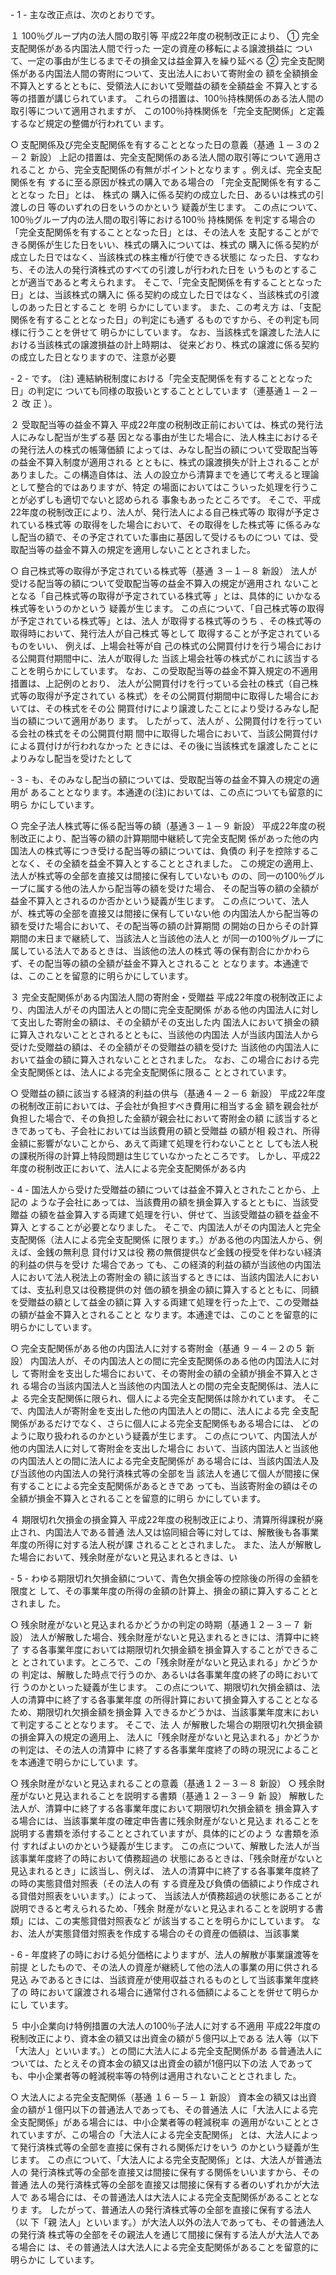 \- 1 -
主な改正点は、次のとおりです。

１ 100％グループ内の法人間の取引等
平成22年度の税制改正により、
① 完全支配関係がある内国法人間で行った 一定の資産の移転による譲渡損益に
ついて、一定の事由が生じるまでその損金又は益金算入を繰り延べる
② 完全支配関係がある内国法人間の寄附について、支出法人において寄附金の
額を全額損金不算入とするとともに、受領法人において受贈益の額を全額益金
不算入とする
等の措置が講じられています。
これらの措置は、100％持株関係のある法人間の取引等について適用されますが、
この100％持株関係を「完全支配関係」と定義するなど規定の整備が行われてい
ます。

○ 支配関係及び完全支配関係を有することとなった日の意義（基通 １－３の２
－２ 新設）
 上記の措置は、完全支配関係のある法人間の取引等について適用されること
から、完全支配関係の有無がポイントとなります 。例えば、完全支配関係を有
するに至る原因が株式の購入である場合の 「完全支配関係を有することとなっ
た日」とは、 株式の 購入に係る契約の成立した日、あるいは株式の引渡しの日
等のいずれの日をいうのかという 疑義が生じます。
この点について、100％グループ内の法人間の取引等における100％ 持株関係
を判定する場合の「完全支配関係を有することとなった日」とは、その法人を
支配することができる関係が生じた日をいい、株式の購入については、株式の
購入に係る契約が成立した日ではなく、当該株式の株主権が行使できる状態に
なった日、すなわち、その法人の発行済株式のすべての引渡しが行われた日を
いうものとすることが適当であると考えられます。
そこで、「完全支配関係を有することとなった日」とは、当該株式の購入に
係る契約の成立した日ではなく、当該株式の引渡しのあった日とすること を明
らかにしています。
また、この考え方 は、「支配関係を有することとなった日」の判定にも通ず
るものですから、その判定も同様に行うことを併せて 明らかにしています。
なお、当該株式を譲渡した法人における当該株式の譲渡損益の計上時期は、
従来どおり、株式の譲渡に係る契約の成立した日となりますので、注意が必要

 \- 2 -
です。
 (注) 連結納税制度における「完全支配関係を有することとなった日」の判定に
ついても同様の取扱いとすることとしています（連基通１－２－２ 改 正 ）。

２ 受取配当等の益金不算入
平成22年度の税制改正前においては、株式の発行法人にみなし配当が生ずる基
因となる事由が生じた場合に、法人株主におけるその発行法人の株式の帳簿価額
によっては、みなし配当の額について受取配当等の益金不算入制度が適用される
とともに、株式の譲渡損失が計上されることがありました。この構造自体は、法
人の設立から清算までを通じて考えると理論として整合的ではありますが、特定
の場面においてはこういった処理を行うことが必ずしも適切でないと認められる
事象もあったところです。
そこで、平成22年度の税制改正により、法人が、発行法人による自己株式等の
取得が予定されている株式等 の取得をした場合において、その取得をした株式等
に係るみなし配当の額で、その予定されていた事由に基因して受けるものについ
ては、受取配当等の益金不算入の規定を適用しないこととされました。

○ 自己株式等の取得が予定されている株式等（基通 ３－１－８ 新設）
法人が受ける配当等の額について受取配当等の益金不算入の規定が適用され
ないこととなる「自己株式等の取得が予定されている株式等 」とは、具体的に
いかなる株式等をいうのかという 疑義が生じます。
この点について、「自己株式等の取得が予定されている株式等」とは、法人
が取得する株式等のうち 、その株式等の取得時において、発行法人が自己株式
等として 取得することが予定されているものをいい、 例えば、上場会社等が自
己の株式の公開買付けを行う場合における公開買付期間中に、法人が取得した
当該上場会社等の株式がこれに該当することを明らかにしています。
なお、この受取配当等の益金不算入規定の不適用措置は、上記例のとおり、
法人が公開買付けを行っている会社の株式（自己株式等の取得が予定されてい
る株式）をその公開買付期間中に取得した場合においては、その株式をその公
開買付けにより譲渡したことにより受けるみなし配当の額について適用があり
ます。
したがって、法人が 、公開買付けを行っている会社の株式をその公開買付期
間中に取得した場合において、当該公開買付けによる買付けが行われなかった
ときには、その後に当該株式を譲渡したことによりみなし配当を受けたとして

 \- 3 -
も、そのみなし配当の額については、受取配当等の益金不算入の規定の適用が
あることとなります。本通達の(注)においては、この点についても留意的に明ら
かにしています。

○ 完全子法人株式等に係る配当等の額（基通３－１－９ 新設）
平成22年度の税制改正により、配当等の額の計算期間中継続して完全支配関
係があった他の内国法人の株式等につき受ける配当等の額については、負債の
利子を控除することなく、その全額を益金不算入とすることとされました。
この規定の適用上、法人が株式等の全部を直接又は間接に保有していないも
のの、同一の100％グループに属する他の法人から配当等の額を受けた場合、
その配当等の額の全額が益金不算入とされるのか否かという疑義が生じます。
この点について、法人が、株式等の全部を直接又は間接に保有していない他
の内国法人から配当等の額を受けた場合において、その配当等の額の計算期間
の開始の日からその計算期間の末日まで継続して、当該法人と当該他の法人と
が同一の100％グループに属している法人であるときは、当該他の法人の株式
等の保有割合にかかわらず、その配当等の額の全額が益金不算入とされること
となります。本通達では、このことを留意的に明らかにしています。

３ 完全支配関係がある内国法人間の寄附金・受贈益
平成22年度の税制改正により、内国法人がその内国法人との間に完全支配関係
がある他の内国法人に対して支出した寄附金の額は、その全額がその支出した内
国法人において損金の額に算入されないこととされるとともに、当該他の内国法
人が当該内国法人から受けた受贈益の額は、その全額がその受贈益の額を受けた
当該他の内国法人において益金の額に算入されないこととされました。
なお、この場合における完全支配関係とは、法人による完全支配関係に限るこ
ととされています。

○ 受贈益の額に該当する経済的利益の供与（基通４－２－６ 新設）
平成22年度の税制改正前においては、子会社が負担すべき費用に相当する金
額を親会社が負担した場合で、その負担した金額が親会社において寄附金の額
に該当するときであっても、子会社においては当該費用の額と受贈益 の額が相
殺され、所得金額に影響がないことから、あえて両建て処理を行わないことと
しても法人税の課税所得の計算上特段問題は生じていなかったところです。
しかし、平成22年度の税制改正において、法人による完全支配関係がある内

 \- 4 -
国法人から受けた受贈益の額については益金不算入とされたことから、上記の
ような子会社にあっては、当該費用の額を損金算入するとともに、当該受贈益
の額を益金算入する両建て処理を行い、併せて、当該受贈益の額を益金不算入
とすることが必要となりました。
そこで、内国法人がその内国法人と完全支配関係（法人による完全支配関係
に限ります。）がある他の内国法人から、例えば、金銭の無利息 貸付け又は役
務の無償提供など金銭の授受を伴わない経済的利益の供与を受け た場合であっ
ても、この経済的利益の額が当該他の内国法人において法人税法上の寄附金の
額に該当するときには、当該内国法人においては、支払利息又は役務提供の対
価の額を損金の額に算入するとともに、同額を受贈益の額として益金の額に算
入する両建て処理を行った上で、この受贈益 の額が益金不算入とされることと
なります。本通達では、このことを留意的に明らかにしています。

○ 完全支配関係がある他の内国法人に対する寄附金（基通 ９－４－２の５ 新
設）
内国法人が、その内国法人との間に完全支配関係のある他の内国法人に対し
て寄附金を支出した場合において、その寄附金の額の全額が損金不算入とされ
る場合の当該内国法人と当該他の内国法人との間の完全支配関係は、法人によ
る完全支配関係に限られ、個人による完全支配関係は除かれています。
そこで、内国法人が寄附金を支出した他の内国法人との間に、法人による完
全支配関係があるだけでなく、さらに個人による完全支配関係もある場合には、
どのように取り扱われるのかという疑義が生じます。
この点について、内国法人が他の内国法人に対して寄附金を支出した場合に
おいて、当該内国法人と当該他の内国法人との間に法人による完全支配関係が
ある場合には、当該内国法人及び当該他の内国法人の発行済株式等の全部を当
該法人を通じて個人が間接に保有することによる完全支配関係があるときであ
っても、当該寄附金の額はその全額が損金不算入とされることを留意的に明ら
かにしています。

４ 期限切れ欠損金の損金算入
平成22年度の税制改正により、清算所得課税が廃止され、内国法人である普通
法人又は協同組合等に対しては、解散後も各事業年度の所得に対する法人税が課
されることとされました。
また、法人が解散した場合において、残余財産がないと見込まれるときは、い

 \- 5 -
わゆる期限切れ欠損金額について、青色欠損金等の控除後の所得の金額を限度と
して、その事業年度の所得の金額の計算上、損金の額に算入することとされまし
た。

○ 残余財産がないと見込まれるかどうかの判定の時期（基通１２－３－７ 新
設）
法人が解散した場合、残余財産がないと見込まれるときには、清算中に終了
する各事業年度においては期限切れ欠損金額を損金算入することができること
とされています。ところで、この「残余財産がないと見込まれる」かどうかの
判定は、解散した時点で行うのか、あるいは各事業年度の終了の時において行
うのかといった疑義が生じます。
この点について、期限切れ欠損金額は、法人の清算中に終了する各事業年度
の所得計算において損金算入することとなるため、期限切れ欠損金額を損金算
入できるかどうかは、当該事業年度末において判定することとなります。
そこで、法 人 が解散した場合の期限切れ欠損金額の損金算入の規定の適用上、
法人に「残余財産がないと見込まれる」かどうかの判定は、その法人の清算中
に終了する各事業年度終了の時の現況によることを本通達で明らかにしていま
す。

○ 残余財産がないと見込まれることの意義（基通１２－３－８ 新設）
○ 残余財産がないと見込まれることを説明する書類（基通１２－３－９ 新
設）
解散した法人が、清算中に終了する各事業年度において期限切れ欠損金額を
損金算入する場合には、当該事業年度の確定申告書に残余財産がないと見込ま
れることを説明する書類を添付することとされていますが、具体的にどのよう
な書類を添付 すればよいのかという疑義が生じます。
この点について、解散した法人が当該事業年度終了の時において債務超過の
状態にあるときは、「残余財産がないと見込まれるとき」に該当し、例えば、
法人の清算中に終了する各事業年度終了の時の実態貸借対照表（その法人の有
する資産及び負債の価額により作成される貸借対照表をいいます。）によって、
当該法人が債務超過の状態にあることが説明できると考えられるため、「残余
財産がないと見込まれることを説明する書類」には、この実態貸借対照表など
が該当することを明らかにしています。
なお、法人が実態貸借対照表を作成する場合のその資産の価額は、当該事業

 \- 6 -
年度終了の時における処分価格によりますが、法人の解散が事業譲渡等を前提
としたもので、その法人の資産が継続して他の法人の事業の用に供される見込
みであるときには、当該資産が使用収益されるものとして当該事業年度終了の
時において譲渡される場合に通常付される価額によることを併せて明らかにし
ています。

５ 中小企業向け特例措置の大法人の100％子法人に対する不適用
平成22年度の税制改正により、資本金の額又は出資金の額が５億円以上である
法人等（以下「大法人」といいます。）との間に大法人による完全支配関係があ
る普通法人については、たとえその資本金の額又は出資金の額が1億円以下の法
人であっても、中小企業者等の軽減税率等の特例は適用されないこととされまし
た。

○ 大法人による完全支配関係（基通 １６－５－１ 新設）
資本金の額又は出資金の額が１億円以下の普通法人であっても、その普通法
人に「大法人による完全支配関係」がある場合には、中小企業者等の軽減税率
の適用がないこととされていますが、この場合の「大法人による完全支配関係」
とは、大法人によって発行済株式等の全部を直接に保有される関係だけをいう
のかという疑義が生じます。
この点について、「大法人による完全支配関係」とは、大法人が普通法人の
発行済株式等の全部を直接又は間接に保有する関係をいいますから、その普通
法人の発行済株式等の全部を直接又は間接に保有する者のいずれかが大法人で
ある場合には、その普通法人は大法人による完全支配関係があることとなりま
す。
したがって、普通法人の発行済株式等の全部を直接に保有する法人（以 下「親
法人」といいます。）が大法人以外の法人であっても、その普通法人の発行済
株式等の全部をその親法人を通じて間接に保有する法人が大法人である場合に
は、その普通法人は大法人による完全支配関係があることを留意的に明らかに
しています。